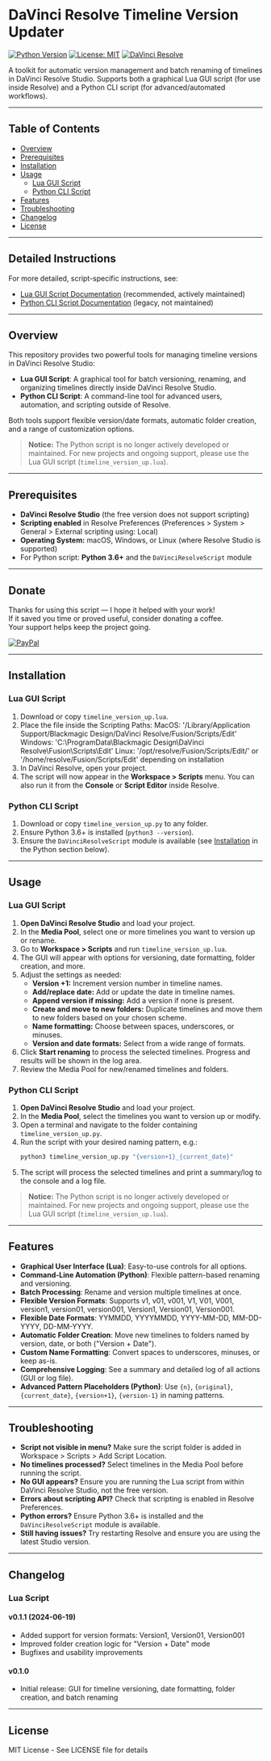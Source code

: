 # DaVinci Resolve Timeline Version Updater

[![Python Version](https://img.shields.io/badge/python-3.6%2B-blue.svg)](https://www.python.org/downloads/)
[![License: MIT](https://img.shields.io/badge/License-MIT-yellow.svg)](https://opensource.org/licenses/MIT)
[![DaVinci Resolve](https://img.shields.io/badge/DaVinci%20Resolve-Studio-blueviolet.svg)](https://www.blackmagicdesign.com/products/davinciresolve)

A toolkit for automatic version management and batch renaming of timelines in DaVinci Resolve Studio. Supports both a graphical Lua GUI script (for use inside Resolve) and a Python CLI script (for advanced/automated workflows).

---

## Table of Contents
- [Overview](#overview)
- [Prerequisites](#prerequisites)
- [Installation](#installation)
- [Usage](#usage)
  - [Lua GUI Script](#lua-gui-script)
  - [Python CLI Script](#python-cli-script)
- [Features](#features)
- [Troubleshooting](#troubleshooting)
- [Changelog](#changelog)
- [License](#license)

---

## Detailed Instructions
For more detailed, script-specific instructions, see:
- [Lua GUI Script Documentation](./README_lua.md) (recommended, actively maintained)
- [Python CLI Script Documentation](./README_py.md) (legacy, not maintained)

---

## Overview
This repository provides two powerful tools for managing timeline versions in DaVinci Resolve Studio:

- **Lua GUI Script**: A graphical tool for batch versioning, renaming, and organizing timelines directly inside DaVinci Resolve Studio.
- **Python CLI Script**: A command-line tool for advanced users, automation, and scripting outside of Resolve.

Both tools support flexible version/date formats, automatic folder creation, and a range of customization options.

> **Notice:** The Python script is no longer actively developed or maintained. For new projects and ongoing support, please use the Lua GUI script (`timeline_version_up.lua`).

---

## Prerequisites
- **DaVinci Resolve Studio** (the free version does not support scripting)
- **Scripting enabled** in Resolve Preferences (Preferences > System > General > External scripting using: Local)
- **Operating System:** macOS, Windows, or Linux (where Resolve Studio is supported)
- For Python script: **Python 3.6+** and the `DaVinciResolveScript` module

---

## Donate
Thanks for using this script — I hope it helped with your work!  
If it saved you time or proved useful, consider donating a coffee.  
Your support helps keep the project going.

[![PayPal](https://img.shields.io/badge/Donate-PayPal-blue.svg)](https://www.paypal.com/donate/?hosted_button_id=QFD3FZ8V2RLY2)

---

## Installation

### Lua GUI Script
1. Download or copy `timeline_version_up.lua`.
2. Place the file inside the Scripting Paths:
MacOS: '/Library/Application Support/Blackmagic Design/DaVinci Resolve/Fusion/Scripts/Edit'
Windows: 'C:\ProgramData\Blackmagic Design\DaVinci Resolve\Fusion\Scripts\Edit'
Linux: '/opt/resolve/Fusion/Scripts/Edit/' or '/home/resolve/Fusion/Scripts/Edit' depending on installation
3. In DaVinci Resolve, open your project.
4. The script will now appear in the **Workspace > Scripts** menu. You can also run it from the **Console** or **Script Editor** inside Resolve.

### Python CLI Script
1. Download or copy `timeline_version_up.py` to any folder.
2. Ensure Python 3.6+ is installed (`python3 --version`).
3. Ensure the `DaVinciResolveScript` module is available (see [Installation](#installation) in the Python section below).

---

## Usage

### Lua GUI Script
1. **Open DaVinci Resolve Studio** and load your project.
2. In the **Media Pool**, select one or more timelines you want to version up or rename.
3. Go to **Workspace > Scripts** and run `timeline_version_up.lua`.
4. The GUI will appear with options for versioning, date formatting, folder creation, and more.
5. Adjust the settings as needed:
   - **Version +1:** Increment version number in timeline names.
   - **Add/replace date:** Add or update the date in timeline names.
   - **Append version if missing:** Add a version if none is present.
   - **Create and move to new folders:** Duplicate timelines and move them to new folders based on your chosen scheme.
   - **Name formatting:** Choose between spaces, underscores, or minuses.
   - **Version and date formats:** Select from a wide range of formats.
6. Click **Start renaming** to process the selected timelines. Progress and results will be shown in the log area.
7. Review the Media Pool for new/renamed timelines and folders.

### Python CLI Script
1. **Open DaVinci Resolve Studio** and load your project.
2. In the **Media Pool**, select the timelines you want to version up or modify.
3. Open a terminal and navigate to the folder containing `timeline_version_up.py`.
4. Run the script with your desired naming pattern, e.g.:
   ```bash
   python3 timeline_version_up.py "{version+1}_{current_date}"
   ```
5. The script will process the selected timelines and print a summary/log to the console and a log file.

> **Notice:** The Python script is no longer actively developed or maintained. For new projects and ongoing support, please use the Lua GUI script (`timeline_version_up.lua`).

---

## Features
- **Graphical User Interface (Lua)**: Easy-to-use controls for all options.
- **Command-Line Automation (Python)**: Flexible pattern-based renaming and versioning.
- **Batch Processing**: Rename and version multiple timelines at once.
- **Flexible Version Formats**: Supports v1, v01, v001, V1, V01, V001, version1, version01, version001, Version1, Version01, Version001.
- **Flexible Date Formats**: YYMMDD, YYYYMMDD, YYYY-MM-DD, MM-DD-YYYY, DD-MM-YYYY.
- **Automatic Folder Creation**: Move new timelines to folders named by version, date, or both ("Version + Date").
- **Custom Name Formatting**: Convert spaces to underscores, minuses, or keep as-is.
- **Comprehensive Logging**: See a summary and detailed log of all actions (GUI or log file).
- **Advanced Pattern Placeholders (Python)**: Use `{n}`, `{original}`, `{current_date}`, `{version+1}`, `{version-1}` in naming patterns.

---

## Troubleshooting
- **Script not visible in menu?** Make sure the script folder is added in Workspace > Scripts > Add Script Location.
- **No timelines processed?** Select timelines in the Media Pool before running the script.
- **No GUI appears?** Ensure you are running the Lua script from within DaVinci Resolve Studio, not the free version.
- **Errors about scripting API?** Check that scripting is enabled in Resolve Preferences.
- **Python errors?** Ensure Python 3.6+ is installed and the `DaVinciResolveScript` module is available.
- **Still having issues?** Try restarting Resolve and ensure you are using the latest Studio version.

---

## Changelog

### Lua Script
#### v0.1.1 (2024-06-19)
- Added support for version formats: Version1, Version01, Version001
- Improved folder creation logic for "Version + Date" mode
- Bugfixes and usability improvements

#### v0.1.0
- Initial release: GUI for timeline versioning, date formatting, folder creation, and batch renaming

---

## License
MIT License - See LICENSE file for details 
 